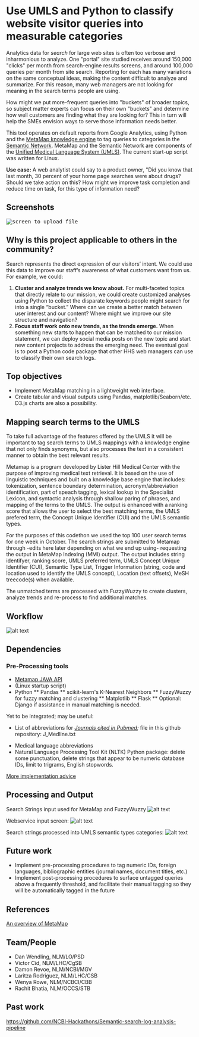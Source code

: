 # Use UMLS and Python to classify website visitor queries into measurable categories

Analytics data for *search* for large web sites is often too verbose and inharmonious to analyze. One "portal" site studied receives around 150,000 "clicks" per month from search-engine results screens, and around 100,000 queries per month from site search. Reporting for each has many variations on the same conceptual ideas, making the content difficult to analyze and summarize. For this reason, many web managers are not looking for meaning in the search terms people are using. 

How might we put more-frequent queries into "buckets" of broader topics, so subject matter experts can focus on their own "buckets" and determine how well customers are finding what they are looking for? This in turn will help the SMEs envision ways to serve those information needs better.

This tool operates on default reports from Google Analytics, using Python and the [MetaMap knowledge engine](https://metamap.nlm.nih.gov) to tag queries to categories in the [Semantic Network](https://semanticnetwork.nlm.nih.gov). MetaMap and the Semantic Network are components of the [Unified Medical Language System (UMLS)](https://www.nlm.nih.gov/research/umls/index.html). The current start-up script was written for Linux.

**Use case:** A web analytist could say to a product owner, "Did you know that last month, 30 percent of your home page searches were about drugs? Should we take action on this? How might we improve task completion and reduce time on task, for this type of information need?

## Screenshots

<kbd><img src="https://github.com/NCBI-Codeathons/Use-UMLS-and-Python-to-classify-website-visitor-queries-into-measurable-categories/blob/master/screenshot-input.png" alt="screen to upload file" /></kbd>


## Why is this project applicable to others in the community?

Search represents the direct expression of our visitors’ intent. We could use this data to improve our staff’s awareness of what customers want from us. For example, we could:

1. **Cluster and analyze trends we know about.** For multi-faceted topics that directly relate to our mission, we could create customized analyses using Python to collect the disparate keywords people might search for into a single “bucket.” Where can we create a better match between user interest and our content? Where might we improve our site structure and navigation? 
2. **Focus staff work onto new trends, as the trends emerge.** When something new starts to happen that can be matched to our mission statement, we can deploy social media posts on the new topic and start new content projects to address the emerging need. The eventual goal is to post a Python code package that other HHS web managers can use to classify their own search logs.

## Top objectives

- Implement MetaMap matching in a lightweight web interface.
- Create tabular and visual outputs using Pandas, matplotlib/Seaborn/etc. D3.js charts are also a possibility.

## Mapping search terms to the UMLS

To take full advantage of the features offered by the UMLS it will be important to tag search terms to UMLS mappings with a knowledge engine that not only finds synonyms, but also processes the text in a consistent manner to obtain the best relevant results.

Metamap is a program developed by Lister Hill Medical Center with the purpose of improving medical text retrieval. It is based on the use of linguistic techniques and built on a knowledge base engine that includes:  tokenization, sentence boundary determination, acronym/abbreviation identification, part of speach tagging, lexical lookup in the Specialist Lexicon, and syntactic analysis through shallow paring of phrases, and mapping of the terms to the UMLS. The output is enhanced with a ranking score that allows the user to select the best matching terms, the UMLS prefered term, the Concept Unique Identifier (CUI) and the UMLS semantic types.

For the purposes of this codethon we used the top 100 user search terms for one week in October. The search strings are submitted to Metamap through -edits here later depending on what we end up using- requesting the output in MetaMap Indexing (MMI) output. The output includes string identifyer, ranking score, UMLS preferred term, UMLS Concept Unique Identifier (CUI), Semantic Type List, Trigger Information (string, code and location used to identify the UMLS concept), Location (text offsets), MeSH treecode(s) when available.

The unmatched terms are processed with FuzzyWuzzy to create clusters, analyze trends and re-process to find additional matches.

## Workflow

![alt text](https://github.com/NCBI-Codeathons/Use-UMLS-and-Python-to-classify-website-visitor-queries-into-measurable-categories/blob/master/searches_UMLS_workflow.JPG "Search Terms to UMLS")

## Dependencies

### Pre-Processing tools

* [Metamap JAVA API](https://metamap.nlm.nih.gov/JavaApi.shtml)
* (Linux startup script)
* Python
** Pandas
** scikit-learn's K-Nearest Neighbors
** FuzzyWuzzy for fuzzy matching and clustering
** Matplotlib
** Flask
** Optional: Django if assistance in manual matching is needed.

Yet to be integrated; may be useful:

* List of abbreviations for *[Journals cited in Pubmed](https://www.nlm.nih.gov/bsd/serfile_addedinfo.html);* file in this github repository: J_Medline.txt
- Medical language abbreviations
- Natural Language Processing Tool Kit (NLTK) Python package: delete some punctuation, delete strings that appear to be numeric database IDs, limit to trigrams, English stopwords.

[More implementation advice](https://github.com/NCBI-Codeathons/Use-UMLS-and-Python-to-classify-website-visitor-queries-into-measurable-categories/wiki)

## Processing and Output

Search Strings input used for MetaMap and FuzzyWuzzy
![alt text](https://github.com/NCBI-Codeathons/Use-UMLS-and-Python-to-classify-website-visitor-queries-into-measurable-categories/blob/master/wordcloud_search_strings.JPG "Search terms")

Webservice input screen:
![alt text](https://github.com/NCBI-Codeathons/Use-UMLS-and-Python-to-classify-website-visitor-queries-into-measurable-categories/blob/master/webserver%20interfase.jpg "File Upload for Processing")

Search strings processed into UMLS semantic types categories:
![alt text](https://github.com/NCBI-Codeathons/Use-UMLS-and-Python-to-classify-website-visitor-queries-into-measurable-categories/blob/master/metamap%20output.JPG "UMLS Semantic Types Categories")

## Future work

- Implement pre-processing procedures to tag numeric IDs, foreign languages, bibliographic entities (journal names, document titles, etc.)
- Implement post-processing procedures to surface untagged queries above a frequently threshold, and facilitate their manual tagging so they will be automatically tagged in the future

## References

[An overview of MetaMap](https://ii.nlm.nih.gov/Publications/Papers/JAMIA.2010.17.Aronson.pdf)

## Team/People

* Dan Wendling, NLM/LO/PSD
* Victor Cid, NLM/LHC/CgSB
* Damon Revoe, NLM/NCBI/MGV
* Laritza Rodriguez, NLM/LHC/CSB
* Wenya Rowe, NLM/NCBCI/CBB
* Rachit Bhatia, NLM/OCCS/STB

## Past work

https://github.com/NCBI-Hackathons/Semantic-search-log-analysis-pipeline
